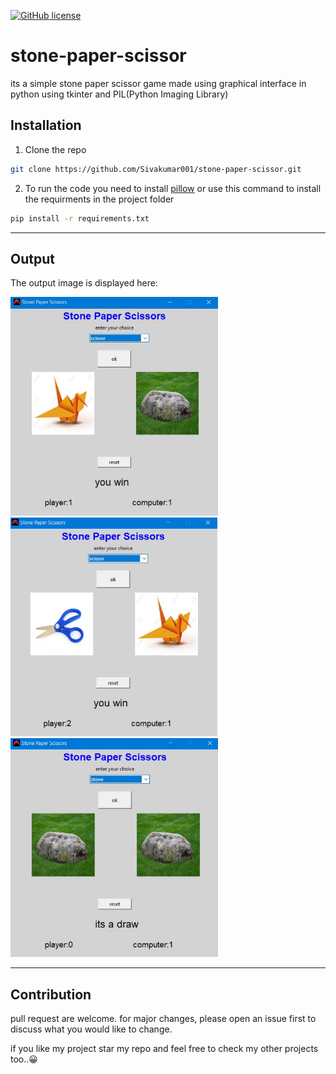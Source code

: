 [![GitHub license](https://img.shields.io/github/license/Sivakumar001/stone-paper-scissor)](https://github.com/Sivakumar001/stone-paper-scissor/blob/master/LICENSE)
# stone-paper-scissor

its a simple stone paper scissor game made using graphical interface in python using tkinter and PIL(Python Imaging Library)

## Installation

1. Clone the repo

```bash
git clone https://github.com/Sivakumar001/stone-paper-scissor.git
```

2. To run the code you need to install [pillow](https://pypi.org/project/Pillow/) or use this command to install the requirments in the project folder 

```bash
pip install -r requirements.txt
```
<hr>

## Output
The output image is displayed here:

<img src="outputimg/output1.jpg" alt="output 1" height="350px">
<img src="outputimg/output2.jpg" alt="output 1" height="350px">
<img src="outputimg/output3.jpg" alt="output 1" height="350px">
<hr>

## Contribution

pull request are welcome. for major changes, please open an issue first to discuss what you would like to change.

if you like my project star my repo and feel free to check my other projects too..😀
